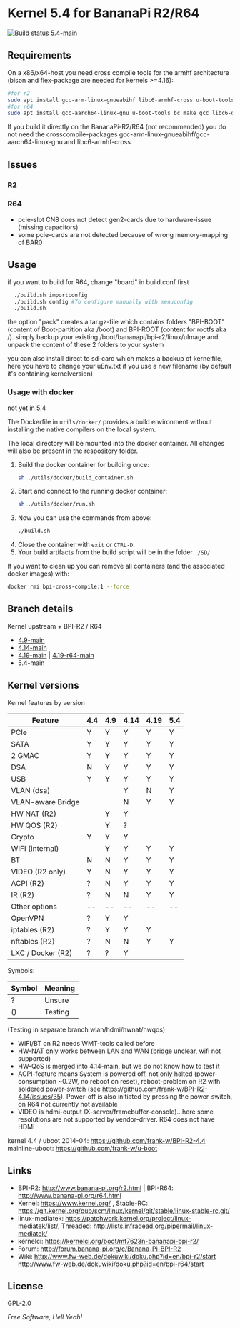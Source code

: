# Kernel 5.4 for BananaPi R2/R64

<a href="https://travis-ci.com/frank-w/BPI-R2-4.14" target="_blank"><img src="https://travis-ci.com/frank-w/BPI-R2-4.14.svg?branch=5.4-main" alt="Build status 5.4-main"></a>

## Requirements

On a x86/x64-host you need cross compile tools for the armhf architecture (bison and flex-package are needed for kernels >=4.16):
```sh
#for r2
sudo apt install gcc-arm-linux-gnueabihf libc6-armhf-cross u-boot-tools bc make gcc libc6-dev libncurses5-dev libssl-dev bison flex
#for r64
sudo apt install gcc-aarch64-linux-gnu u-boot-tools bc make gcc libc6-dev libncurses5-dev libssl-dev bison flex
```
If you build it directly on the BananaPi-R2/R64 (not recommended) you do not need the crosscompile-packages gcc-arm-linux-gnueabihf/gcc-aarch64-linux-gnu and libc6-armhf-cross

## Issues

### R2

### R64
* pcie-slot CN8 does not detect gen2-cards due to hardware-issue (missing capacitors)
* some pcie-cards are not detected because of wrong memory-mapping of BAR0

## Usage

if you want to build for R64, change "board" in build.conf first

```sh
  ./build.sh importconfig
  ./build.sh config #To configure manually with menuconfig
  ./build.sh
```
the option "pack" creates a tar.gz-file which contains folders "BPI-BOOT" (content of Boot-partition aka /boot) and BPI-ROOT (content for rootfs aka /). simply backup your existing /boot/bananapi/bpi-r2/linux/uImage and unpack the content of these 2 folders to your system

you can also install direct to sd-card which makes a backup of kernelfile, here you have to change your uEnv.txt if you use a new filename (by default it's containing kernelversion)

### Usage with docker

not yet in 5.4

The Dockerfile in `utils/docker/` provides a build environment without installing the native compilers on the local system.

The local directory will be mounted into the docker container. All changes will also be present in the respository folder.

1. Build the docker container for building once:
    ```sh
    sh ./utils/docker/build_container.sh
    ```
1. Start and connect to the running docker container: 
    ```sh 
    sh ./utils/docker/run.sh
    ```
1. Now you can use the commands from above:
    ```sh 
    ./build.sh
    ```
1. Close the container with `exit` or `CTRL-D`.
1. Your build artifacts from the build script will be in the folder `./SD/` 


If you want to clean up you can remove all containers (and the associated docker images) with:
```sh
docker rmi bpi-cross-compile:1 --force
```
## Branch details

Kernel upstream + BPI-R2 / R64
* <a href="https://github.com/frank-w/BPI-R2-4.14/tree/4.9-main">4.9-main</a>
* <a href="https://github.com/frank-w/BPI-R2-4.14/tree/4.14-main">4.14-main</a>
* <a href="https://github.com/frank-w/BPI-R2-4.14/tree/4.19-main">4.19-main</a> | <a href="https://github.com/frank-w/BPI-R2-4.14/tree/4.19-r64-main">4.19-r64-main</a>
* 5.4-main

## Kernel versions

Kernel features by version

| Feature            | 4.4 | 4.9 | 4.14 | 4.19 | 5.4 |
|--------------------| --- | --- | ---  | ---  | --- |
| PCIe               |  Y  |  Y  |  Y   |  Y   |  Y  |
| SATA               |  Y  |  Y  |  Y   |  Y   |  Y  |
| 2 GMAC             |  Y  |  Y  |  Y   |  Y   |  Y  |
| DSA                |  N  |  Y  |  Y   |  Y   |  Y  |
| USB                |  Y  |  Y  |  Y   |  Y   |  Y  |
| VLAN (dsa)         |     |     |  Y   |  N   |  Y  |
| VLAN-aware Bridge  |     |     |  N   |  Y   |  Y  |
| HW NAT (R2)        |     |  Y  |  Y   |      |     |
| HW QOS (R2)        |     |  Y  |  ?   |      |     |
| Crypto             |  Y  |  Y  |  Y   |      |     |
| WIFI (internal)    |     |  Y  |  Y   |  Y   |  Y  |
| BT                 |  N  |  N  |  Y   |  Y   |  Y  |
| VIDEO (R2 only)    |  Y  |  N  |  Y   |  Y   |  Y  |
| ACPI (R2)          |  ?  |  N  |  Y   |  Y   |  Y  |
| IR (R2)            |  ?  |  N  |  N   |  Y   |  Y  |
| Other options      |--|--|--|--|--|
| OpenVPN            |  ?  |  Y  |  Y   |      |     |
| iptables (R2)      |  ?  |  Y  |  Y   |  Y   |     |
| nftables (R2)      |  ?  |  N  |  N   |  Y   |  Y  |
| LXC / Docker (R2)  |  ?  |  ?  |  Y   |      |     |

Symbols:

|Symbol|Meaning|
|------|-------|
|  ?   |Unsure |
|  ()  |Testing|

(Testing in separate branch wlan/hdmi/hwnat/hwqos)

* WIFI/BT on R2 needs WMT-tools called before
* HW-NAT only works between LAN and WAN (bridge unclear, wifi not supported)
* HW-QoS is merged into 4.14-main, but we do not know how to test it
* ACPI-feature means System is powered off, not only halted (power-consumption ~0.2W, no reboot on reset), reboot-problem on R2 with soldered power-switch (see https://github.com/frank-w/BPI-R2-4.14/issues/35). Power-off is also initiated by pressing the power-switch, on R64 not currently not available
* VIDEO is hdmi-output (X-server/framebuffer-console)...here some resolutions are not supported by vendor-driver. R64 does not have HDMI


kernel 4.4 / uboot 2014-04: https://github.com/frank-w/BPI-R2-4.4
mainline-uboot: https://github.com/frank-w/u-boot

## Links

* BPI-R2: http://www.banana-pi.org/r2.html | BPI-R64: http://www.banana-pi.org/r64.html
* Kernel: https://www.kernel.org/ , Stable-RC: https://git.kernel.org/pub/scm/linux/kernel/git/stable/linux-stable-rc.git/
* linux-mediatek: https://patchwork.kernel.org/project/linux-mediatek/list/, Threaded: http://lists.infradead.org/pipermail/linux-mediatek/
* kernelci: https://kernelci.org/boot/mt7623n-bananapi-bpi-r2/
* Forum: http://forum.banana-pi.org/c/Banana-Pi-BPI-R2
* Wiki: http://www.fw-web.de/dokuwiki/doku.php?id=en/bpi-r2/start http://www.fw-web.de/dokuwiki/doku.php?id=en/bpi-r64/start

License
----
GPL-2.0

*Free Software, Hell Yeah!*
